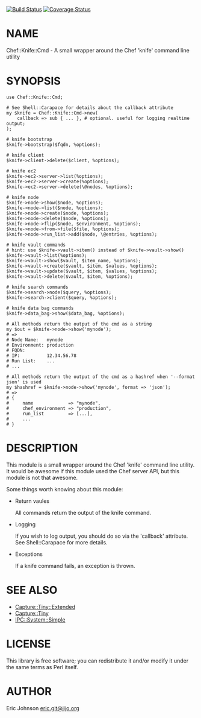 [![Build Status](https://travis-ci.org/kablamo/p5-chef-knife-cmd.svg?branch=master)](https://travis-ci.org/kablamo/p5-chef-knife-cmd) [![Coverage Status](https://img.shields.io/coveralls/kablamo/p5-chef-knife-cmd/master.svg)](https://coveralls.io/r/kablamo/p5-chef-knife-cmd?branch=master)
# NAME

Chef::Knife::Cmd - A small wrapper around the Chef 'knife' command line utility

# SYNOPSIS

    use Chef::Knife::Cmd;

    # See Shell::Carapace for details about the callback attribute
    my $knife = Chef::Knife::Cmd->new(
        callback => sub { ... }, # optional. useful for logging realtime output; 
    );

    # knife bootstrap
    $knife->bootstrap($fqdn, %options);

    # knife client
    $knife->client->delete($client, %options);

    # knife ec2
    $knife->ec2->server->list(%options);
    $knife->ec2->server->create(%options);
    $knife->ec2->server->delete(\@nodes, %options);

    # knife node
    $knife->node->show($node, %options);
    $knife->node->list($node, %options);
    $knife->node->create($node, %options);
    $knife->node->delete($node, %options);
    $knife->node->flip($node, $environment, %options);
    $knife->node->from->file($file, %options);
    $knife->node->run_list->add($node, \@entries, %options);

    # knife vault commands
    # hint: use $knife->vault->item() instead of $knife->vault->show()
    $knife->vault->list(%options);
    $knife->vault->show($vault, $item_name, %options);
    $knife->vault->create($vault, $item, $values, %options);
    $knife->vault->update($vault, $item, $values, %options);
    $knife->vault->delete($vault, $item, %options);

    # knife search commands
    $knife->search->node($query, %options);
    $knife->search->client($query, %options);

    # knife data bag commands
    $knife->data_bag->show($data_bag, %options);

    # All methods return the output of the cmd as a string
    my $out = $knife->node->show('mynode');
    # => 
    # Node Name:   mynode
    # Environment: production
    # FQDN:        
    # IP:          12.34.56.78
    # Run List:    ...
    # ...

    # All methods return the output of the cmd as a hashref when '--format json' is used
    my $hashref = $knife->node->show('mynode', format => 'json');
    # =>
    # {
    #     name             => "mynode",
    #     chef_environment => "production",
    #     run_list         => [...],
    #     ...
    # }

# DESCRIPTION

This module is a small wrapper around the Chef 'knife' command line utility.
It would be awesome if this module used the Chef server API, but this module is
not that awesome.

Some things worth knowing about this module:

- Return vaules

    All commands return the output of the knife command.  

- Logging

    If you wish to log output, you should do so via the 'callback' attribute.  See
    Shell::Carapace for more details.

- Exceptions

    If a knife command fails, an exception is thrown.

# SEE ALSO

- [Capture::Tiny::Extended](https://metacpan.org/pod/Capture::Tiny::Extended)
- [Capture::Tiny](https://metacpan.org/pod/Capture::Tiny)
- [IPC::System::Simple](https://metacpan.org/pod/IPC::System::Simple)

# LICENSE

This library is free software; you can redistribute it and/or modify
it under the same terms as Perl itself.

# AUTHOR

Eric Johnson <eric.git@iijo.org>
